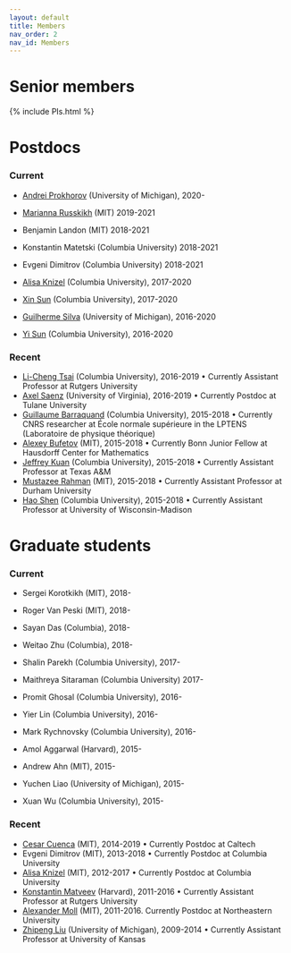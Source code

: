 ```yaml
---
layout: default
title: Members
nav_order: 2
nav_id: Members
---
```


# Senior members

{% include PIs.html %}

# Postdocs

### Current

- [Andrei Prokhorov](https://lsa.umich.edu/math/people/postdoc-faculty/andreip.html) (University of Michigan), 2020-

- [Marianna Russkikh][marianna] (MIT) 2019-2021

- Benjamin Landon (MIT) 2018-2021
- Konstantin Matetski (Columbia University) 2018-2021
- Evgeni Dimitrov (Columbia University) 2018-2021

- [Alisa Knizel][alisa] (Columbia University), 2017-2020
- [Xin Sun][xin] (Columbia University), 2017-2020

- [Guilherme Silva][silva] (University of Michigan), 2016-2020
- [Yi Sun][yi] (Columbia University), 2016-2020

### Recent

- [Li-Cheng Tsai][licheng] (Columbia University), 2016-2019 &bull; Currently Assistant Professor at Rutgers University
- [Axel Saenz][axel] (University of Virginia), 2016-2019 &bull; Currently Postdoc at Tulane University
- [Guillaume Barraquand][guil] (Columbia University), 2015-2018 &bull; Currently CNRS researcher at École normale supérieure in the LPTENS (Laboratoire de physique théorique)
- [Alexey Bufetov][abuf] (MIT), 2015-2018 &bull; Currently Bonn Junior Fellow at Hausdorff Center for Mathematics
- [Jeffrey Kuan][jeff] (Columbia University), 2015-2018 &bull; Currently Assistant Professor at Texas A&M
- [Mustazee Rahman][mustazee] (MIT), 2015-2018 &bull; Currently Assistant Professor at Durham University
- [Hao Shen][hao] (Columbia University), 2015-2018 &bull; Currently Assistant Professor at University of Wisconsin-Madison


# Graduate students

### Current

- Sergei Korotkikh (MIT), 2018- 
- Roger Van Peski (MIT), 2018-
- Sayan Das (Columbia), 2018-
- Weitao Zhu (Columbia), 2018-

- Shalin Parekh (Columbia University), 2017-
- Maithreya Sitaraman (Columbia University) 2017-

- Promit Ghosal (Columbia University), 2016-
- Yier Lin (Columbia University), 2016-
- Mark Rychnovsky (Columbia University), 2016-

- Amol Aggarwal (Harvard), 2015-
- Andrew Ahn (MIT), 2015-
- Yuchen Liao (University of Michigan), 2015-
- Xuan Wu (Columbia University), 2015-

### Recent

- [Cesar Cuenca][cesar] (MIT), 2014-2019 &bull; Currently Postdoc at Caltech
- Evgeni Dimitrov (MIT), 2013-2018 &bull; Currently Postdoc at Columbia University
- [Alisa Knizel][alisa] (MIT), 2012-2017 &bull; Currently Postdoc at Columbia University
- [Konstantin Matveev][kostya] (Harvard), 2011-2016 &bull; Currently Assistant Professor at Rutgers University
- [Alexander Moll][moll] (MIT), 2011-2016. Currently Postdoc at Northeastern University
- [Zhipeng Liu][zhipeng] (University of Michigan), 2009-2014 &bull; Currently Assistant Professor at University of Kansas


[jb]: http://www.math.lsa.umich.edu/~baik/Welcome.html
[ic]: http://www.math.columbia.edu/~corwin/
[vg]: http://www.mccme.ru/~vadicgor/
[ab]: http://math.mit.edu/people/profile.php?pid=1222
[lp]: http://faculty.virginia.edu/petrov/

[axel]: http://faculty.virginia.edu/saenz/
[guil]: http://math.columbia.edu/~barraquand/
[jeff]: http://www.math.columbia.edu/~kuan/
[xin]: http://www.math.columbia.edu/~xinsun/
[yi]: http://yisun.io/
[licheng]: https://lc-tsai.github.io/
[alisa]: https://sites.google.com/view/alisaknizel/home
[hao]: http://www.math.columbia.edu/~hshen/
[abuf]: https://sites.google.com/site/alexeybufetov/home
[mustazee]: https://sites.google.com/view/mustazee
[moll]: http://www.ihes.fr/~moll/
[kostya]: http://www.brandeis.edu/facultyguide/person.html?emplid=6dab03864a2fd23f5d5a08280ff66a845ebc8fa5
[zhipeng]: http://zhipeng.faculty.ku.edu/
[cesar]: http://math.mit.edu/~cuenca/
[silva]:https://sites.google.com/site/guilhermesilvamath/
[marianna]: http://math.mit.edu/directory/profile.php?pid=2168